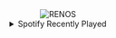 <div align="center">
<picture>
    <source media="(prefers-color-scheme: dark)" srcset="https://i.ibb.co/Gkh8gpq/output-gif.gif">
    <source media="(prefers-color-scheme: light)" srcset="https://i.ibb.co/Gkh8gpq/output-gif.gif">
    <img alt="RENOS" src="https://i.ibb.co/Gkh8gpq/output-gif.gif">
</picture>
<details>
<summary>Spotify Recently Played</summary>
<img src="https://spotify-recently-played-readme.vercel.app/api?user=31d6d6zerc5ct6kck32na2ozsqf4&unique=1&width=400" alt="Spotify" />
</details>
</div>

<!-- Image deletion URL: https://ibb.co/J2hGXt9/3501c61892c97f6dfffc902cb697e297 -->
